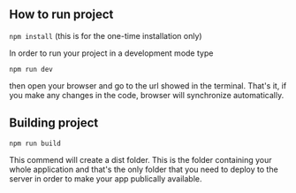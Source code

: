 ## How to run project

```npm install``` (this is for the one-time installation only)

In order to run your project in a development mode type

```npm run dev```

then open your browser and go to the url showed in the terminal. That's it, if you make any changes in the code, browser will synchronize automatically.

## Building project


```npm run build```

This commend will create a dist folder. This is the folder containing your whole application and that's the only folder that you need to deploy to the server in order to make your app publically available.
